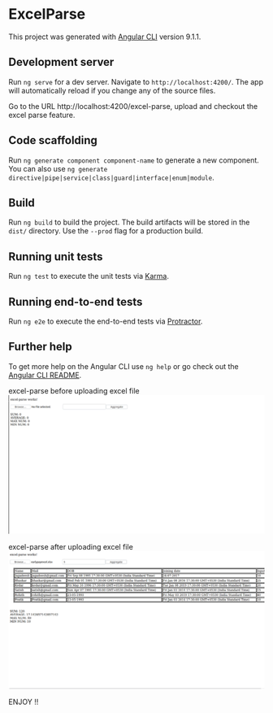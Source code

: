 # ExcelParse

This project was generated with [Angular CLI](https://github.com/angular/angular-cli) version 9.1.1.

## Development server

Run `ng serve` for a dev server. Navigate to `http://localhost:4200/`. The app will automatically reload if you change any of the source files.

Go to the URL http://localhost:4200/excel-parse, upload and checkout the excel parse feature.

## Code scaffolding

Run `ng generate component component-name` to generate a new component. You can also use `ng generate directive|pipe|service|class|guard|interface|enum|module`.

## Build

Run `ng build` to build the project. The build artifacts will be stored in the `dist/` directory. Use the `--prod` flag for a production build.

## Running unit tests

Run `ng test` to execute the unit tests via [Karma](https://karma-runner.github.io).

## Running end-to-end tests

Run `ng e2e` to execute the end-to-end tests via [Protractor](http://www.protractortest.org/).

## Further help

To get more help on the Angular CLI use `ng help` or go check out the [Angular CLI README](https://github.com/angular/angular-cli/blob/master/README.md).

excel-parse before uploading excel file
![alt text](https://github.com/DreadPirateRobert/excel-parse/blob/master/Sample/excel-parse-before.png)

excel-parse after uploading excel file
![alt text](https://github.com/DreadPirateRobert/excel-parse/blob/master/Sample/excel-parse-after.png)


ENJOY !!
